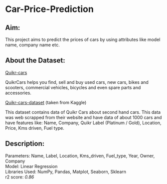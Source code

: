 # Car-Price-Prediction

## Aim:
This project aims to predict the prices of cars by using attributes like model name, company name etc.

## About the Dataset:

[Quikr-cars](https://www.quikr.com) 

QuikrCars helps you find, sell and buy used cars, new cars, bikes and scooters, commercial vehicles, bicycles and even spare parts and accessories. 

[Quikr-cars-dataset](https://www.kaggle.com/datasets/raihansoniwala/quikr-cars) (taken from Kaggle)

This dataset contains data of Quikr Cars about second hand cars. This data was web scrapped from their website and have data of about 1000 cars and have features like: Name, Company, Quikr Label (Platinum / Gold), Location, Price, Kms driven, Fuel type.

## Description:

Parameters: Name, Label, Location, Kms_driven, Fuel_type, Year, Owner, Company <br>
Model: Linear Regression <br>
Libraries Used: NumPy, Pandas, Matplot, Seaborn, Sklearn <br>
r2 score: *0.86* <br>
